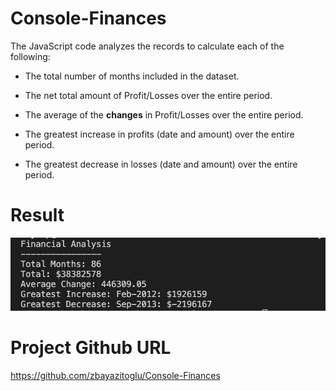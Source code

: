 # Console-Finances
The JavaScript code analyzes the records to calculate each of the following:

* The total number of months included in the dataset.

* The net total amount of Profit/Losses over the entire period.

* The average of the **changes** in Profit/Losses over the entire period.

* The greatest increase in profits (date and amount) over the entire period.

* The greatest decrease in losses (date and amount) over the entire period.



# Result
![Result](./images/Screenshot.png)


# Project Github URL
https://github.com/zbayazitoglu/Console-Finances
